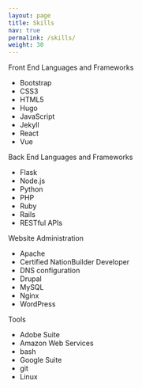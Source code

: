 ```yaml
---
layout: page
title: Skills
nav: true
permalink: /skills/
weight: 30
---
```


Front End Languages and Frameworks
- Bootstrap 
- CSS3 
- HTML5 
- Hugo 
- JavaScript 
- Jekyll
- React 
- Vue

Back End Languages and Frameworks

- Flask 
- Node.js
- Python 
- PHP 
- Ruby 
- Rails 
- RESTful APIs 

Website Administration

- Apache 
- Certified NationBuilder Developer 
- DNS configuration
- Drupal 
- MySQL 
- Nginx
- WordPress

Tools

- Adobe Suite 
- Amazon Web Services
- bash 
- Google Suite 
- git 
- Linux 